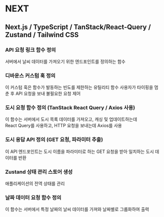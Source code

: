 # NEXT

## Next.js / TypeScript / TanStack/React-Query / Zustand / Tailwind CSS

### API 요청 링크 함수 정의

서버에서 날씨 데이터를 가져오기 위한 엔드포인트를 정의하는 함수

### 디바운스 커스텀 훅 정의

이 커스텀 훅은 함수가 발동하는 빈도를 제한하는 유틸리티 함수
사용자가 타이핑을 멈춘 후 API 요청을 보내 불필요한 요청 제어

### 도시 요청 함수 정의 (TanStack React Query / Axios 사용)

이 함수는 서버에서 도시 목록 데이터를 가져오고, 캐싱 및 업데이트하는데  
React Query를 사용하고, HTTP 요청을 보내는데 Axios를 사용

### 도시 응답 API 정의 (GET 요청, 파라미터 추출)

이 API 엔드포인트는 도시 이름을 파라미터로 하는 GET 요청을 받아 일치하는 도시 데이터를 반환

### Zustand 상태 관리 스토어 생성

애플리케이션의 전역 상태를 관리

### 날짜 데이터 요청 함수 정의

이 함수는 서버에서 특정 날짜의 날씨 데이터를 가져와 날짜별로 그룹화하여 출력
